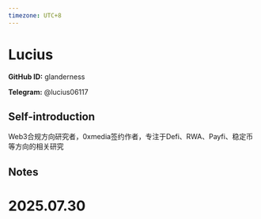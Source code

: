 ```yaml
---
timezone: UTC+8
---
```


# Lucius

**GitHub ID:** glanderness

**Telegram:** @lucius06117

## Self-introduction

Web3合规方向研究者，0xmedia签约作者，专注于Defi、RWA、Payfi、稳定币等方向的相关研究

## Notes

<!-- Content_START -->

# 2025.07.30


<!-- Content_END -->
